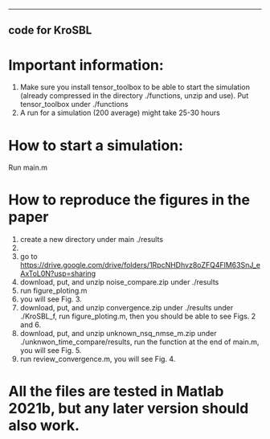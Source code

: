 ---------------------------------------------------
code for KroSBL
---------------------------------------------------

# Important information:
1. Make sure you install tensor_toolbox to be able to start the simulation (already compressed in the directory ./functions, unzip and use).
Put tensor_toolbox under ./functions
2. A run for a simulation (200 average) might take 25-30 hours

# How to start a simulation:

Run main.m

# How to reproduce the figures in the paper
1. create a new directory under main ./results
2. 
  1. go to https://drive.google.com/drive/folders/1RpcNHDhvz8oZFQ4FlM63SnJ_eAxToL0N?usp=sharing
  2. download, put, and unzip noise_compare.zip under ./results
  3. run figure_ploting.m
  4. you will see Fig. 3.
  5. download, put, and unzip convergence.zip under ./results under ./KroSBL_f, run figure_ploting.m, then you should be able to see Figs. 2 and 6.
  6. download, put, and unzip unknown_nsq_nmse_m.zip under ./unknwon_time_compare/results, run the function at the end of main.m, you will see Fig. 5.
  7. run review_convergence.m, you will see Fig. 4.

# All the files are tested in Matlab 2021b, but any later version should also work.

